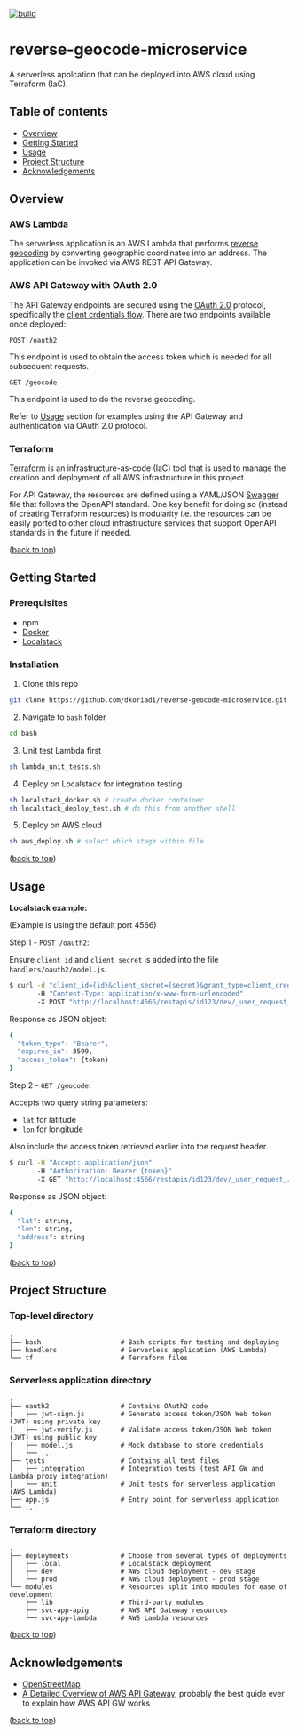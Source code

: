 [![build](https://github.com/dkoriadi/microservice-reverse-geocode/actions/workflows/nodejs-ci.yml/badge.svg)](https://github.com/dkoriadi/microservice-reverse-geocode/actions/workflows/nodejs-ci.yml)

# reverse-geocode-microservice

A serverless applcation that can be deployed into AWS cloud using Terraform (IaC).

## Table of contents
   * [Overview](#Overview)
   * [Getting Started](#Getting-Started)
   * [Usage](#Usage)
   * [Project Structure](#Project-Structure)
   * [Acknowledgements](#Acknowledgements)

## Overview

### AWS Lambda

The serverless application is an AWS Lambda that performs [reverse geocoding](https://en.wikipedia.org/wiki/Reverse_geocoding) by converting geographic coordinates into an address. The application can be invoked via AWS REST API Gateway. 

### AWS API Gateway with OAuth 2.0

The API Gateway endpoints are secured using the [OAuth 2.0](https://oauth.net/2/) protocol, specifically the [client crdentials flow](https://auth0.com/docs/authorization/flows/client-credentials-flow). There are two endpoints available once deployed:

`POST /oauth2`

This endpoint is used to obtain the access token which is needed for all subsequent requests.   

`GET /geocode` 

This endpoint is used to do the reverse geocoding.  

Refer to [Usage](#Usage) section for examples using the API Gateway and authentication via OAuth 2.0 protocol.

### Terraform

[Terraform](https://www.terraform.io/) is an infrastructure-as-code (IaC) tool that is used to manage the creation and deployment of all AWS infrastructure in this project.

For API Gateway, the resources are defined using a YAML/JSON [Swagger](https://swagger.io/docs/specification/about/) file that follows the OpenAPI standard. One key benefit for doing so (instead of creating Terraform resources) is modularity i.e. the resources can be easily ported to other cloud infrastructure services that support OpenAPI standards in the future if needed.


<p align="left">(<a href="#top">back to top</a>)</p>

## Getting Started

### Prerequisites

- npm
- [Docker](https://hub.docker.com/editions/community/docker-ce-desktop-windows)
- [Localstack](https://github.com/localstack/localstack)


### Installation

1. Clone this repo
```sh
git clone https://github.com/dkoriadi/reverse-geocode-microservice.git
```

2. Navigate to `bash` folder
```sh
cd bash
```

3. Unit test Lambda first
```sh
sh lambda_unit_tests.sh
``` 

4. Deploy on Localstack for integration testing
```sh
sh localstack_docker.sh # create docker container
sh localstack_deploy_test.sh # do this from another shell
``` 

5. Deploy on AWS cloud
```sh
sh aws_deploy.sh # select which stage within file
``` 

<p align="left">(<a href="#top">back to top</a>)</p>

## Usage


**Localstack example:**

(Example is using the default port 4566)

Step 1 - `POST /oauth2`:

Ensure `client_id` and `client_secret` is added into the file `handlers/oauth2/model.js`.

```sh
$ curl -d "client_id={id}&client_secret={secret}&grant_type=client_credentials" 
       -H "Content-Type: application/x-www-form-urlencoded" 
       -X POST "http://localhost:4566/restapis/id123/dev/_user_request_/v1/oauth2" 
```

Response as JSON object:

```sh
{
  "token_type": "Bearer",
  "expires_in": 3599,
  "access_token": {token}
}
```

Step 2 - `GET /geocode`:

Accepts two query string parameters:
- `lat` for latitude 
- `lon` for longitude

Also include the access token retrieved earlier into the request header.

```sh
$ curl -H "Accept: application/json"  
       -H "Authorization: Bearer {token}" 
       -X GET "http://localhost:4566/restapis/id123/dev/_user_request_/v1/geocode?lat={lat}&lon={lon}" 
```

Response as JSON object:

```sh
{
  "lat": string,
  "lon": string,
  "address": string
}
```

<p align="left">(<a href="#top">back to top</a>)</p>

## Project Structure

### Top-level directory

    .
    ├── bash                    # Bash scripts for testing and deploying
    ├── handlers                # Serverless application (AWS Lambda)
    └── tf                      # Terraform files


### Serverless application directory

    .
    ├── oauth2                  # Contains OAuth2 code
    |   ├── jwt-sign.js         # Generate access token/JSON Web token (JWT) using private key
    |   ├── jwt-verify.js       # Validate access token/JSON Web token (JWT) using public key
    |   ├── model.js            # Mock database to store credentials
    │   └── ...
    ├── tests                   # Contains all test files
    │   ├── integration         # Integration tests (test API GW and Lambda proxy integration)
    │   └── unit                # Unit tests for serverless application (AWS Lambda)
    ├── app.js                  # Entry point for serverless application
    └── ...


  ### Terraform directory
    .
    ├── deployments             # Choose from several types of deployments
    │   ├── local               # Localstack deployment
    │   ├── dev                 # AWS cloud deployment - dev stage
    │   └── prod                # AWS cloud deployment - prod stage
    └── modules                 # Resources split into modules for ease of development
        ├── lib                 # Third-party modules
        ├── svc-app-apig        # AWS API Gateway resources
        └── svc-app-lambda      # AWS Lambda resources

<p align="left">(<a href="#top">back to top</a>)</p>

## Acknowledgements

- [OpenStreetMap](https://nominatim.org/release-docs/latest/api/Reverse/)
- [A Detailed Overview of AWS API Gateway](https://www.alexdebrie.com/posts/api-gateway-elements/), probably the best guide ever to explain how AWS API GW works

<p align="left">(<a href="#top">back to top</a>)</p>
